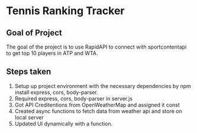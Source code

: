 # Tennis Ranking Tracker

## Goal of Project

The goal of the project is to use RapidAPI to connect with sportcontentapi to get top 10 players in ATP and WTA.

## Steps taken

1. Setup up project environment with the necessary dependencies by npm install express, cors, body-parser.
2. Required express, cors, body-parser in server.js
3. Got API Creditentions from OpenWeatherMap and assigned it const
4. Created async functions to fetch data from weather api and store on local server
5. Updated UI dynamically with a function.
